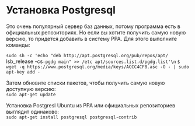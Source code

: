 Установка Postgresql  
==============  
Это очень популярный сервер баз данных, потому программа есть в официальных репозиториях. Но если вы хотите получить самую новую версию, то придется добавить в систему PPA. Для этого выполните команды:  

`sudo sh -c 'echo "deb http://apt.postgresql.org/pub/repos/apt/ `lsb_release -cs`-pgdg main" >> /etc apt/sources.list.d/pgdg.list'\n`
`$ wget -q https://www.postgresql.org/media/keys/ACCC4CF8.asc -O - | sudo apt-key add -`  
   
Затем обновите списки пакетов, чтобы получить самую новую доступную версию:  
`sudo apt-get update`  
  
Установка Postgresl Ubuntu из PPA или официальных репозиториев выглядит одинаково:  
`sudo apt-get install postgresql postgresql-contrib`
